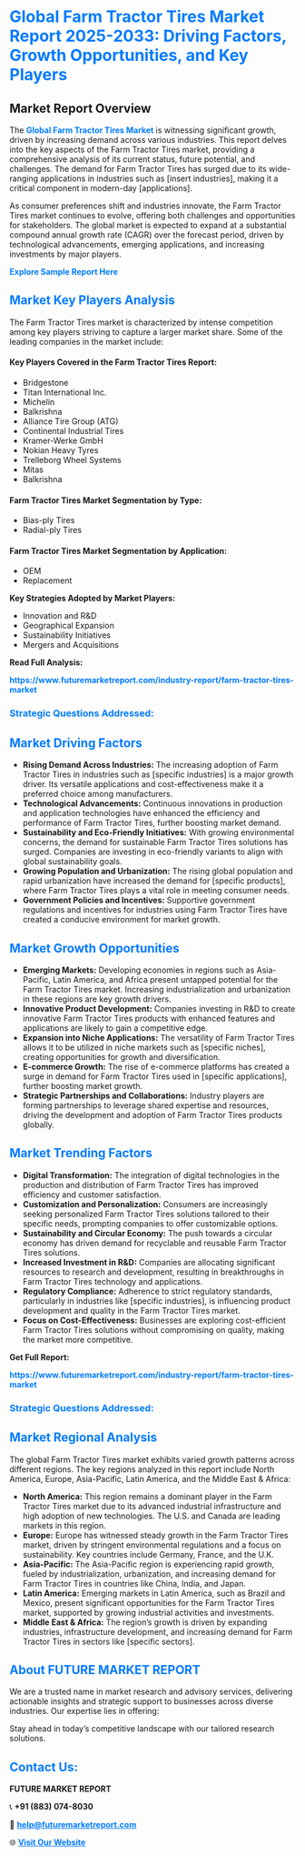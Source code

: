 <h1 style="color: #007BFF;">Global Farm Tractor Tires Market Report 2025-2033: Driving Factors, Growth Opportunities, and Key Players</h1>

<section id="overview">
<h2>Market Report Overview</h2>
<p>The <a href="https://www.futuremarketreport.com/industry-report/farm-tractor-tires-market" style="color: #007BFF; text-decoration: none;"><strong>Global Farm Tractor Tires Market</strong></a> is witnessing significant growth, driven by increasing demand across various industries. This report delves into the key aspects of the Farm Tractor Tires market, providing a comprehensive analysis of its current status, future potential, and challenges. The demand for Farm Tractor Tires has surged due to its wide-ranging applications in industries such as [insert industries], making it a critical component in modern-day [applications].</p>
<p>As consumer preferences shift and industries innovate, the Farm Tractor Tires market continues to evolve, offering both challenges and opportunities for stakeholders. The global market is expected to expand at a substantial compound annual growth rate (CAGR) over the forecast period, driven by technological advancements, emerging applications, and increasing investments by major players.</p>
</section>

<section id="overview">
<p><a href="https://www.futuremarketreport.com/request-sample/reportId=57985" style="color: #007BFF; text-decoration: none;"><strong>Explore Sample Report Here</strong></a></p>
</section>

<section id="key-players">
<h2 style="color: #007BFF;">Market Key Players Analysis</h2>
<p>The Farm Tractor Tires market is characterized by intense competition among key players striving to capture a larger market share. Some of the leading companies in the market include:</p>
<h4>Key Players Covered in the Farm Tractor Tires Report:</h4>
<ul><li>Bridgestone</li><li>Titan International Inc.</li><li>Michelin</li><li>Balkrishna</li><li>Alliance Tire Group (ATG)</li><li>Continental Industrial Tires</li><li>Kramer-Werke GmbH</li><li>Nokian Heavy Tyres</li><li>Trelleborg Wheel Systems</li><li>Mitas</li><li>Balkrishna</li></ul>
<h4>Farm Tractor Tires Market Segmentation by Type:</h4>
<ul><li>Bias-ply Tires</li><li>Radial-ply Tires</li></ul>

<h4>Farm Tractor Tires Market Segmentation by Application:</h4>
<ul><li>OEM</li><li>Replacement</li></ul>
<p><strong>Key Strategies Adopted by Market Players:</strong></p>
<ul>
<li>Innovation and R&D</li>
<li>Geographical Expansion</li>
<li>Sustainability Initiatives</li>
<li>Mergers and Acquisitions</li>
</ul>
</section>

<section>
<p><strong>Read Full Analysis: </strong></p><a href="https://www.futuremarketreport.com/industry-report/farm-tractor-tires-market" style="color: #007BFF; text-decoration: none;"><strong>https://www.futuremarketreport.com/industry-report/farm-tractor-tires-market</strong></a>
<h3 style="color: #007BFF;">Strategic Questions Addressed:</h3>
</section>

<section id="driving-factors">
<h2 style="color: #007BFF;">Market Driving Factors</h2>
<ul>
<li><strong>Rising Demand Across Industries:</strong> The increasing adoption of Farm Tractor Tires in industries such as [specific industries] is a major growth driver. Its versatile applications and cost-effectiveness make it a preferred choice among manufacturers.</li>
<li><strong>Technological Advancements:</strong> Continuous innovations in production and application technologies have enhanced the efficiency and performance of Farm Tractor Tires, further boosting market demand.</li>
<li><strong>Sustainability and Eco-Friendly Initiatives:</strong> With growing environmental concerns, the demand for sustainable Farm Tractor Tires solutions has surged. Companies are investing in eco-friendly variants to align with global sustainability goals.</li>
<li><strong>Growing Population and Urbanization:</strong> The rising global population and rapid urbanization have increased the demand for [specific products], where Farm Tractor Tires plays a vital role in meeting consumer needs.</li>
<li><strong>Government Policies and Incentives:</strong> Supportive government regulations and incentives for industries using Farm Tractor Tires have created a conducive environment for market growth.</li>
</ul>
</section>

<section id="growth-opportunities">
<h2 style="color: #007BFF;">Market Growth Opportunities</h2>
<ul>
<li><strong>Emerging Markets:</strong> Developing economies in regions such as Asia-Pacific, Latin America, and Africa present untapped potential for the Farm Tractor Tires market. Increasing industrialization and urbanization in these regions are key growth drivers.</li>
<li><strong>Innovative Product Development:</strong> Companies investing in R&D to create innovative Farm Tractor Tires products with enhanced features and applications are likely to gain a competitive edge.</li>
<li><strong>Expansion into Niche Applications:</strong> The versatility of Farm Tractor Tires allows it to be utilized in niche markets such as [specific niches], creating opportunities for growth and diversification.</li>
<li><strong>E-commerce Growth:</strong> The rise of e-commerce platforms has created a surge in demand for Farm Tractor Tires used in [specific applications], further boosting market growth.</li>
<li><strong>Strategic Partnerships and Collaborations:</strong> Industry players are forming partnerships to leverage shared expertise and resources, driving the development and adoption of Farm Tractor Tires products globally.</li>
</ul>
</section>

<section id="trending-factors">
<h2 style="color: #007BFF;">Market Trending Factors</h2>
<ul>
<li><strong>Digital Transformation:</strong> The integration of digital technologies in the production and distribution of Farm Tractor Tires has improved efficiency and customer satisfaction.</li>
<li><strong>Customization and Personalization:</strong> Consumers are increasingly seeking personalized Farm Tractor Tires solutions tailored to their specific needs, prompting companies to offer customizable options.</li>
<li><strong>Sustainability and Circular Economy:</strong> The push towards a circular economy has driven demand for recyclable and reusable Farm Tractor Tires solutions.</li>
<li><strong>Increased Investment in R&D:</strong> Companies are allocating significant resources to research and development, resulting in breakthroughs in Farm Tractor Tires technology and applications.</li>
<li><strong>Regulatory Compliance:</strong> Adherence to strict regulatory standards, particularly in industries like [specific industries], is influencing product development and quality in the Farm Tractor Tires market.</li>
<li><strong>Focus on Cost-Effectiveness:</strong> Businesses are exploring cost-efficient Farm Tractor Tires solutions without compromising on quality, making the market more competitive.</li>
</ul>
</section>

<section>
<p><strong>Get Full Report: </strong></p><a href="https://www.futuremarketreport.com/industry-report/farm-tractor-tires-market" style="color: #007BFF; text-decoration: none;"><strong>https://www.futuremarketreport.com/industry-report/farm-tractor-tires-market</strong></a>
<h3 style="color: #007BFF;">Strategic Questions Addressed:</h3>
</section>


<section id="regional-analysis">
<h2 style="color: #007BFF;">Market Regional Analysis</h2>
<p>The global Farm Tractor Tires market exhibits varied growth patterns across different regions. The key regions analyzed in this report include North America, Europe, Asia-Pacific, Latin America, and the Middle East & Africa:</p>
<ul>
<li><strong>North America:</strong> This region remains a dominant player in the Farm Tractor Tires market due to its advanced industrial infrastructure and high adoption of new technologies. The U.S. and Canada are leading markets in this region.</li>
<li><strong>Europe:</strong> Europe has witnessed steady growth in the Farm Tractor Tires market, driven by stringent environmental regulations and a focus on sustainability. Key countries include Germany, France, and the U.K.</li>
<li><strong>Asia-Pacific:</strong> The Asia-Pacific region is experiencing rapid growth, fueled by industrialization, urbanization, and increasing demand for Farm Tractor Tires in countries like China, India, and Japan.</li>
<li><strong>Latin America:</strong> Emerging markets in Latin America, such as Brazil and Mexico, present significant opportunities for the Farm Tractor Tires market, supported by growing industrial activities and investments.</li>
<li><strong>Middle East & Africa:</strong> The region’s growth is driven by expanding industries, infrastructure development, and increasing demand for Farm Tractor Tires in sectors like [specific sectors].</li>
</ul>
</section>

<footer>
<h2 style="color: #007BFF;">About FUTURE MARKET REPORT</h2>
<p>We are a trusted name in market research and advisory services, delivering actionable insights and strategic support to businesses across diverse industries. Our expertise lies in offering:</p>

<p>Stay ahead in today’s competitive landscape with our tailored research solutions.</p>

<h2 style="color: #007BFF;">Contact Us:</h2>
<p><strong>FUTURE MARKET REPORT</strong></p>
<p>📞 <strong>+91 (883) 074-8030</strong></p>
<p>📧 <strong><a href="mailto:help@futuremarketreport.com" style="color: #007BFF;">help@futuremarketreport.com</a></strong></p>
<p>🌐 <strong><a href="https://www.futuremarketreport.com/" style="color: #007BFF;">Visit Our Website</a></strong></p>
</footer>